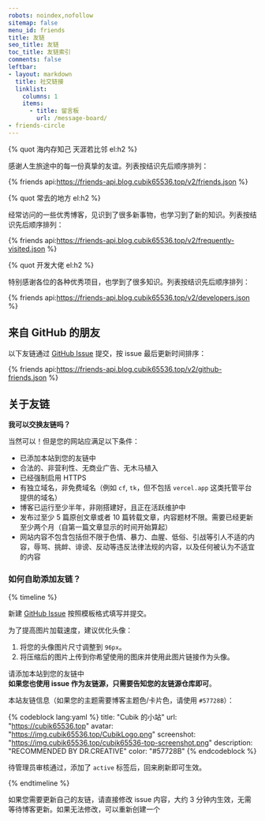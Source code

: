```yaml
---
robots: noindex,nofollow
sitemap: false
menu_id: friends
title: 友链
seo_title: 友链
toc_title: 友链索引
comments: false
leftbar:
- layout: markdown
  title: 社交链接
  linklist:
    columns: 1 
    items:
      - title: 留言板
        url: /message-board/
- friends-circle
---
```


{% quot 海内存知己 天涯若比邻 el:h2 %}

感谢人生旅途中的每一份真挚的友谊。列表按结识先后顺序排列：

{% friends api:https://friends-api.blog.cubik65536.top/v2/friends.json %}

{% quot 常去的地方 el:h2 %}

经常访问的一些优秀博客，见识到了很多新事物，也学习到了新的知识。列表按结识先后顺序排列：

{% friends api:https://friends-api.blog.cubik65536.top/v2/frequently-visited.json %}

{% quot 开发大佬 el:h2 %}

特别感谢各位的各种优秀项目，也学到了很多知识。列表按结识先后顺序排列：

{% friends api:https://friends-api.blog.cubik65536.top/v2/developers.json %}

## 来自 GitHub 的朋友

以下友链通过 [GitHub Issue](https://github.com/Cubik65536/friends-api/issues/) 提交，按 issue 最后更新时间排序：

{% friends api:https://friends-api.blog.cubik65536.top/v2/github-friends.json %}

## 关于友链

**我可以交换友链吗？**

当然可以！但是您的网站应满足以下条件：

- 已添加本站到您的友链中
- 合法的、非营利性、无商业广告、无木马植入
- 已经强制启用 HTTPS
- 有独立域名，非免费域名（例如 `cf`, `tk`，但不包括 `vercel.app` 这类托管平台提供的域名）
- 博客已运行至少半年，非刚搭建好，且正在活跃维护中
- 发布过至少 5 篇原创文章或者 10 篇转载文章，内容题材不限。需要已经更新至少两个月（自第一篇文章显示的时间开始算起）
- 网站内容不包含包括但不限于色情、暴力、血腥、低俗、引战等引人不适的内容，辱骂、挑衅、诽谤、反动等违反法律法规的内容，以及任何被认为不适宜的内容

### 如何自助添加友链？

{% timeline %}

<!-- node 第一步：新建 Issue -->

新建 [GitHub Issue](https://github.com/Cubik65536/friends-api/issues/new/choose) 按照模板格式填写并提交。

为了提高图片加载速度，建议优化头像：

1. 将您的头像图片尺寸调整到 `96px`。
2. 将压缩后的图片上传到你希望使用的图床并使用此图片链接作为头像。

<!-- node 第二步：添加友链并等待管理员审核 -->

请添加本站到您的友链中<br/>**如果您也使用 issue 作为友链源，只需要告知您的友链源仓库即可**。

本站友链信息（如果您的主题需要博客主题色/卡片色，请使用 `#57728B`）：

{% codeblock lang:yaml %}
title: "Cubik 的小站"
url: "https://cubik65536.top"
avatar: "https://img.cubik65536.top/CubikLogo.png"
screenshot: "https://img.cubik65536.top/cubik65536-top-screenshot.png"
description: "RECOMMENDED BY DR.CREATIVE"
color: "#57728B"
{% endcodeblock %}

待管理员审核通过，添加了 `active` 标签后，回来刷新即可生效。

{% endtimeline %}

如果您需要更新自己的友链，请直接修改 issue 内容，大约 3 分钟内生效，无需等待博客更新。如果无法修改，可以重新创建一个
